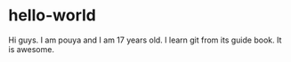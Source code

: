 # hello-world

Hi guys.
I am pouya and I am 17 years old.
I learn git from its guide book.
It is awesome.
